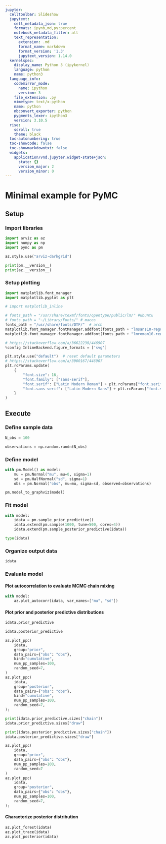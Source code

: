 ```yaml
---
jupyter:
  celltoolbar: Slideshow
  jupytext:
    cell_metadata_json: true
    formats: ipynb,md,py:percent
    notebook_metadata_filter: all
    text_representation:
      extension: .md
      format_name: markdown
      format_version: '1.3'
      jupytext_version: 1.14.0
  kernelspec:
    display_name: Python 3 (ipykernel)
    language: python
    name: python3
  language_info:
    codemirror_mode:
      name: ipython
      version: 3
    file_extension: .py
    mimetype: text/x-python
    name: python
    nbconvert_exporter: python
    pygments_lexer: ipython3
    version: 3.10.5
  rise:
    scroll: true
    theme: black
  toc-autonumbering: true
  toc-showcode: false
  toc-showmarkdowntxt: false
  widgets:
    application/vnd.jupyter.widget-state+json:
      state: {}
      version_major: 2
      version_minor: 0
---
```


# Minimal example for PyMC


## Setup


### Import libraries

```python
import arviz as az
import numpy as np
import pymc as pm

az.style.use("arviz-darkgrid")
```

```python
print(pm.__version__)
print(az.__version__)
```

### Setup plotting

```python slideshow={"slide_type": "fragment"} tags=[]
import matplotlib.font_manager
import matplotlib.pyplot as plt

# import matplotlib_inline
```

```python slideshow={"slide_type": "fragment"} tags=[]
# fonts_path = "/usr/share/texmf/fonts/opentype/public/lm/" #ubuntu
# fonts_path = "~/Library/Fonts/" # macos
fonts_path = "/usr/share/fonts/OTF/"  # arch
matplotlib.font_manager.fontManager.addfont(fonts_path + "lmsans10-regular.otf")
matplotlib.font_manager.fontManager.addfont(fonts_path + "lmroman10-regular.otf")
```

```python slideshow={"slide_type": "fragment"} tags=[]
# https://stackoverflow.com/a/36622238/446907
%config InlineBackend.figure_formats = ['svg']
```

```python slideshow={"slide_type": "fragment"} tags=[]
plt.style.use("default")  # reset default parameters
# https://stackoverflow.com/a/3900167/446907
plt.rcParams.update(
    {
        "font.size": 16,
        "font.family": ["sans-serif"],
        "font.serif": ["Latin Modern Roman"] + plt.rcParams["font.serif"],
        "font.sans-serif": ["Latin Modern Sans"] + plt.rcParams["font.sans-serif"],
    }
)
```

## Execute


### Define sample data

```python tags=[]
N_obs = 100
```

```python tags=[]
observations = np.random.randn(N_obs)
```

### Define model

```python tags=[]
with pm.Model() as model:
    mu = pm.Normal("mu", mu=0, sigma=1)
    sd = pm.HalfNormal("sd", sigma=1)
    obs = pm.Normal("obs", mu=mu, sigma=sd, observed=observations)
```

```python
pm.model_to_graphviz(model)
```

### Fit model

```python tags=[]
with model:
    idata = pm.sample_prior_predictive()
    idata.extend(pm.sample(1000, tune=500, cores=4))
    idata.extend(pm.sample_posterior_predictive(idata))
```

```python tags=[]
type(idata)
```

### Organize output data

```python tags=[]
idata
```

### Evaluate model


#### Plot autocorrelation to evaluate MCMC chain mixing

```python tags=[]
with model:
    az.plot_autocorr(idata, var_names=["mu", "sd"])
```

#### Plot prior and posterior predictive distributions

```python tags=[]
idata.prior_predictive
```

```python tags=[]
idata.posterior_predictive
```

```python tags=[]
az.plot_ppc(
    idata,
    group="prior",
    data_pairs={"obs": "obs"},
    kind="cumulative",
    num_pp_samples=100,
    random_seed=7,
)
az.plot_ppc(
    idata,
    group="posterior",
    data_pairs={"obs": "obs"},
    kind="cumulative",
    num_pp_samples=100,
    random_seed=7,
);
```

```python tags=[]
print(idata.prior_predictive.sizes["chain"])
idata.prior_predictive.sizes["draw"]
```

```python tags=[]
print(idata.posterior_predictive.sizes["chain"])
idata.posterior_predictive.sizes["draw"]
```

```python tags=[]
az.plot_ppc(
    idata, 
    group="prior", 
    data_pairs={"obs": "obs"}, 
    num_pp_samples=100, 
    random_seed=7
)
az.plot_ppc(
    idata,
    group="posterior",
    data_pairs={"obs": "obs"},
    num_pp_samples=100,
    random_seed=7,
);
```

#### Characterize posterior distribution

```python tags=[]
az.plot_forest(idata)
az.plot_trace(idata)
az.plot_posterior(idata)
```
